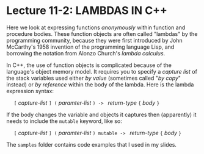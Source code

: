 # Lecture 11-2: LAMBDAS IN C++

Here we look at expressing functions *anonymously* within
function and procedure bodies. These function objects are
often called "lambdas" by the programming community, because
they were first introduced by John McCarthy's 1958 invention
of the programming language Lisp, and borrowing the notation
from Alonzo Church's *lambda calculus*.  

In C++, the use of function objects is complicated because of the
language's object memory model. It requires you to specify a *capture
list* of the stack variables used either *by value* (sometimes called
"*by copy*" instead) or *by reference* within the body of the lambda.
Here is the lambda expression syntax:

&nbsp;&nbsp;&nbsp;&nbsp; `[` *capture-list* `] (` *paramter-list* `) -> ` *return-type* `{` *body* `}`

If the body changes the variable and objects it captures then
(apparently) it needs to include the `mutable` keyword, like
so:

&nbsp;&nbsp;&nbsp;&nbsp; `[` *capture-list* `] (` *paramter-list* `) mutable -> ` *return-type* `{` *body* `}`

The `samples` folder contains code examples that I used in my slides.

